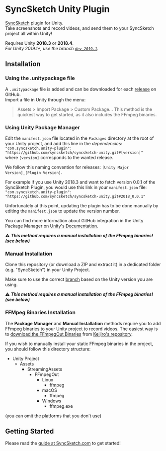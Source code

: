 # SyncSketch Unity Plugin

[SyncSketch](https://www.syncsketch.com/) plugin for Unity.  
Take screenshots and record videos, and send them to your SyncSketch project all within Unity!

Requires Unity **2018.3** or **2018.4**.  
_For Unity 2019.1+, use the branch [`dev_2019.1`](https://github.com/syncsketch/syncsketch-unity/tree/dev_2019.1)._

## Installation

### Using the .unitypackage file

A `.unitypackage` file is added and can be downloaded for each [release](https://github.com/syncsketch/syncsketch-unity/releases) on GitHub.  
Import a file in Unity through the menu:
> Assets > Import Package > Custom Package...
This method is the quickest way to get started, as it also includes the FFmpeg binaries.

### Using Unity Package Manager

Edit the `manifest.json` file located in the `Packages` directory at the root of your Unity project, and add this line in the _dependencies_:  
`"com.syncsketch.unity-plugin": "https://github.com/syncsketch/syncsketch-unity.git#[version]"`  
where `[version]` corresponds to the wanted release.

We follow this naming convention for releases: `[Unity Major Version]_[Plugin Version]`.

For example if you use Unity 2018.3 and want to fetch version 0.0.1 of the SyncSketch Plugin, you would use this link in your `manifest.json` file:
`"com.syncsketch.unity-plugin": "https://github.com/syncsketch/syncsketch-unity.git#2018_0.0.1"`

Unfortunately at this point, updating the plugin has to be done manually by editing the `manifest.json` to update the version number.

You can find more information about GitHub integration in the Unity Package Manager on [Unity's Documentation](https://docs.unity3d.com/Manual/upm-git.html).

:warning: _**This method requires a manual installation of the FFmpeg binaries! (see below)**_

### Manual Installation

Clone this repository (or download a ZIP and extract it) in a dedicated folder (e.g. "SyncSketch") in your Unity Project.

Make sure to use the correct [branch](https://github.com/syncsketch/syncsketch-unity/branches) based on the Unity version you are using.

:warning: _**This method requires a manual installation of the FFmpeg binaries! (see below)**_

### FFMpeg Binaries Installation

The **Package Manager** and **Manual Installation** methods require you to add FFmpeg binaries to your Unity project to record videos.
The easiest way is to [download the FFmpegOut Binaries](https://github.com/keijiro/FFmpegOutBinaries/releases) from [Keijiro's repository](https://github.com/keijiro/FFmpegOutBinaries).

If you wish to manually install your static FFmpeg binaries in the project, you should follow this directory structure:
- Unity Project
  - Assets
    - StreamingAssets
      - FFmpegOut
        - Linux
          - ffmpeg
        - macOS
          - ffmpeg
        - Windows
          - ffmpeg.exe

(you can omit the platforms that you don't use)

## Getting Started

Please read the [guide at SyncSketch.com](https://support.syncsketch.com/syncsketch-unity-integration) to get started!
